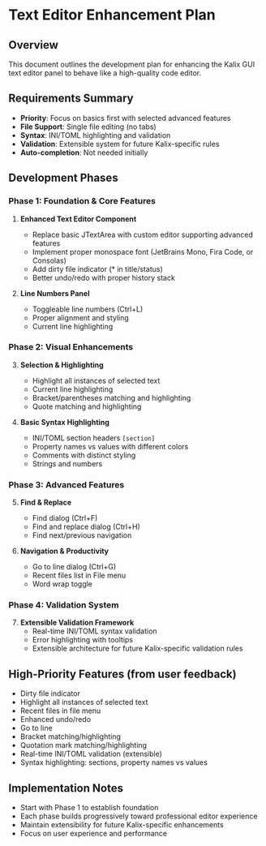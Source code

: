 # Text Editor Enhancement Plan

## Overview
This document outlines the development plan for enhancing the Kalix GUI text editor panel to behave like a high-quality code editor.

## Requirements Summary
- **Priority**: Focus on basics first with selected advanced features
- **File Support**: Single file editing (no tabs)
- **Syntax**: INI/TOML highlighting and validation
- **Validation**: Extensible system for future Kalix-specific rules
- **Auto-completion**: Not needed initially

## Development Phases

### Phase 1: Foundation & Core Features
1. **Enhanced Text Editor Component**
   - Replace basic JTextArea with custom editor supporting advanced features
   - Implement proper monospace font (JetBrains Mono, Fira Code, or Consolas)
   - Add dirty file indicator (* in title/status)
   - Better undo/redo with proper history stack

2. **Line Numbers Panel**
   - Toggleable line numbers (Ctrl+L)
   - Proper alignment and styling
   - Current line highlighting

### Phase 2: Visual Enhancements
3. **Selection & Highlighting**
   - Highlight all instances of selected text
   - Current line highlighting
   - Bracket/parentheses matching and highlighting
   - Quote matching and highlighting

4. **Basic Syntax Highlighting**
   - INI/TOML section headers `[section]`
   - Property names vs values with different colors
   - Comments with distinct styling
   - Strings and numbers

### Phase 3: Advanced Features
5. **Find & Replace**
   - Find dialog (Ctrl+F)
   - Find and replace dialog (Ctrl+H)
   - Find next/previous navigation

6. **Navigation & Productivity**
   - Go to line dialog (Ctrl+G)
   - Recent files list in File menu
   - Word wrap toggle

### Phase 4: Validation System
7. **Extensible Validation Framework**
   - Real-time INI/TOML syntax validation
   - Error highlighting with tooltips
   - Extensible architecture for future Kalix-specific validation rules

## High-Priority Features (from user feedback)
- Dirty file indicator
- Highlight all instances of selected text
- Recent files in file menu
- Enhanced undo/redo
- Go to line
- Bracket matching/highlighting
- Quotation mark matching/highlighting
- Real-time INI/TOML validation (extensible)
- Syntax highlighting: sections, property names vs values

## Implementation Notes
- Start with Phase 1 to establish foundation
- Each phase builds progressively toward professional editor experience
- Maintain extensibility for future Kalix-specific enhancements
- Focus on user experience and performance